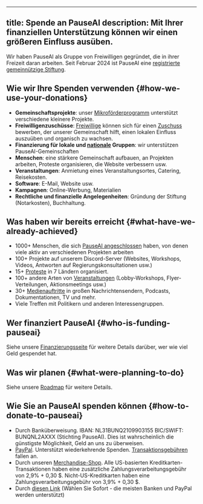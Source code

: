 

---
title: Spende an PauseAI
description: Mit Ihrer finanziellen Unterstützung können wir einen größeren Einfluss ausüben.
---
<script>
    import Donate from '$lib/components/Donate.svelte'
</script>

Wir haben PauseAI als Gruppe von Freiwilligen gegründet, die in ihrer Freizeit daran arbeiten.
Seit Februar 2024 ist PauseAI eine [registrierte gemeinnützige Stiftung](/legal).

<Donate />

## Wie wir Ihre Spenden verwenden {#how-we-use-your-donations}

- **Gemeinschaftsprojekte**: unser [Mikroförderprogramm](/microgrants) unterstützt verschiedene kleinere Projekte.
- **Freiwilligenzuschüsse**: [Freiwillige](/people) können sich für einen [Zuschuss](/volunteer-stipends) bewerben, der unserer Gemeinschaft hilft, einen lokalen Einfluss auszuüben und organisch zu wachsen.
- **Finanzierung für lokale und [nationale](/national-groups) Gruppen**: wir unterstützen PauseAI-Gemeinschaften
- **Menschen**: eine stärkere Gemeinschaft aufbauen, an Projekten arbeiten, Proteste organisieren, die Website verbessern usw.
- **Veranstaltungen**: Anmietung eines Veranstaltungsortes, Catering, Reisekosten.
- **Software**: E-Mail, Website usw.
- **Kampagnen**: Online-Werbung, Materialien
- **Rechtliche und finanzielle Angelegenheiten**: Gründung der Stiftung (Notarkosten), Buchhaltung.

## Was haben wir bereits erreicht {#what-have-we-already-achieved}

- 1000+ Menschen, die sich [PauseAI angeschlossen](/join) haben, von denen viele aktiv an verschiedenen Projekten arbeiten
- 100+ Projekte auf unserem Discord-Server (Websites, Workshops, Videos, Antworten auf Regierungskonsultationen usw.)
- 15+ [Proteste](/protests) in 7 Ländern organisiert.
- 100+ andere Arten von [Veranstaltungen](/events) (Lobby-Workshops, Flyer-Verteilungen, Aktionsmeetings usw.)
- 30+ [Medienauftritte](/press) in großen Nachrichtensendern, Podcasts, Dokumentationen, TV und mehr.
- Viele Treffen mit Politikern und anderen Interessengruppen.

## Wer finanziert PauseAI {#who-is-funding-pauseai}

Siehe unsere [Finanzierungsseite](/funding) für weitere Details darüber, wer wie viel Geld gespendet hat.

## Was wir planen {#what-were-planning-to-do}

Siehe unsere [Roadmap](/roadmap) für weitere Details.

## Wie Sie an PauseAI spenden können {#how-to-donate-to-pauseai}

- Durch Banküberweisung. IBAN: NL31BUNQ2109903155 BIC/SWIFT: BUNQNL2AXXX (Stichting PauseAI). Dies ist wahrscheinlich die günstigste Möglichkeit, Geld an uns zu überweisen.
- [PayPal](https://www.paypal.com/donate/?hosted_button_id=4TWZXY62EM5VE). Unterstützt wiederkehrende Spenden. [Transaktionsgebühren](https://www.paypal.com/webapps/mpp/merchant-fees) fallen an.
- Durch unseren [Merchandise-Shop](https://pauseai-shop.fourthwall.com/). Alle US-basierten Kreditkarten-Transaktionen haben eine zusätzliche Zahlungsverarbeitungsgebühr von 2,9% + 0,30 $. Nicht-US-Kreditkarten haben eine Zahlungsverarbeitungsgebühr von 3,9% + 0,30 $.
- Durch [diesen Link](https://bunq.me/pauseai) (Wählen Sie Sofort - die meisten Banken und PayPal werden unterstützt)